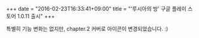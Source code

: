 +++
date = "2016-02-23T16:33:41+09:00"
title = "'루시아의 방' 구글 플레이 스토어 1.0.11 출시"
+++

특별히 기능 변화는 없지만, chapter.2 커버로 아이콘이 변경되었습니다. :)